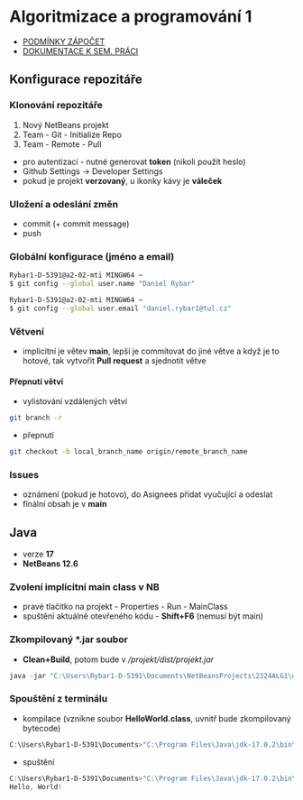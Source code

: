 # Algoritmizace  a programování 1

* [PODMÍNKY ZÁPOČET](./src/zapocet/zapocet.md)
* [DOKUMENTACE K SEM. PRÁCI](./src/semestralProject/dokumentace.md)

## Konfigurace repozitáře
### Klonování repozitáře
1) Nový NetBeans projekt
2) Team - Git - Initialize Repo
3) Team - Remote - Pull

- pro autentizaci - nutné generovat **token** (nikoli použít heslo)
- Github Settings -> Developer Settings
- pokud je projekt **verzovaný**, u ikonky kávy je **váleček**

### Uložení a odeslání změn
- commit (+ commit message)
- push

### Globální konfigurace (jméno a email)
```bash
Rybar1-D-5391@a2-02-mti MINGW64 ~
$ git config --global user.name "Daniel Rybar"

Rybar1-D-5391@a2-02-mti MINGW64 ~
$ git config --global user.email "daniel.rybar1@tul.cz"
```

### Větvení
- implicitní je větev **main**, lepší je commitovat do jiné větve a když je to hotové, tak vytvořit **Pull request** a sjednotit větve

#### Přepnutí větví
- vylistování vzdálených větví
```bash
git branch -r
```
- přepnutí
```bash
git checkout -b local_branch_name origin/remote_branch_name
```

### Issues
- oznámení (pokud je hotovo), do Asignees přidat vyučující a odeslat
- finální obsah je v **main**

## Java
- verze **17**
- **NetBeans 12.6**

### Zvolení implicitní main class v NB
- pravé tlačítko na projekt - Properties - Run - MainClass
- spuštění aktuálně otevřeného kódu - **Shift+F6** (nemusí být main)

### Zkompilovaný *.jar soubor
- **Clean+Build**, potom bude v */projekt/dist/projekt.jar*
```powershell
java -jar "C:\Users\Rybar1-D-5391\Documents\NetBeansProjects\2324ALG1\dist\2324ALG1.jar"
```

### Spouštění z terminálu
- kompilace (vznikne soubor **HelloWorld.class**, uvnitř bude zkompilovaný bytecode)
```powershell
C:\Users\Rybar1-D-5391\Documents>"C:\Program Files\Java\jdk-17.0.2\bin\javac" Hello_World.java
```
- spuštění
```powershell
C:\Users\Rybar1-D-5391\Documents>"C:\Program Files\Java\jdk-17.0.2\bin\java" HelloWorld <argumenty>
Hello, World!
```